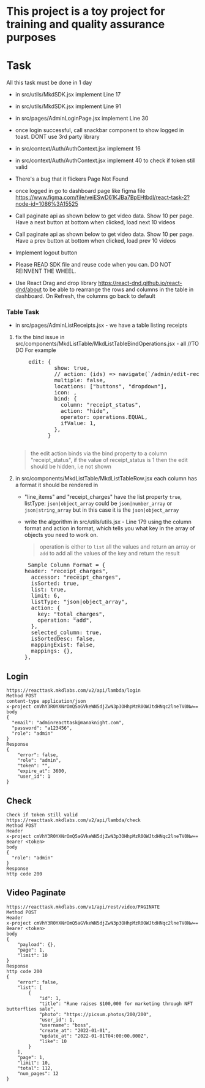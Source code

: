 # This project is a toy project for training and quality assurance purposes

# Task

All this task must be done in 1 day

- in src/utils/MkdSDK.jsx implement Line 17
- in src/utils/MkdSDK.jsx implement Line 91
- in src/pages/AdminLoginPage.jsx implement Line 30
- once login successful, call snackbar component to show logged in toast. DONT use 3rd party library
- in src/context/Auth/AuthContext.jsx implement 16
- in src/context/Auth/AuthContext.jsx implement 40 to check if token still valid
- There's a bug that it flickers Page Not Found
- once logged in go to dashboard page like figma file
  https://www.figma.com/file/veiESwD61KJBa7BpEHtbdl/react-task-2?node-id=1086%3A15525

- Call paginate api as shown below to get video data. Show 10 per page. Have a next button at bottom when clicked, load next 10 videos

- Call paginate api as shown below to get video data. Show 10 per page. Have a prev button at bottom when clicked, load prev 10 videos

- Implement logout button

- Please READ SDK file and reuse code when you can. DO NOT REINVENT THE WHEEL.
- Use React Drag and drop library https://react-dnd.github.io/react-dnd/about to be able to rearrange the rows and columns in the table in dashboard. On Refresh, the columns go back to default

### Table Task

- in src/pages/AdminListReceipts.jsx - we have a table listing receipts

1.  fix the bind issue in src/components/MkdListTable/MkdListTableBindOperations.jsx - all //TO DO
    For example
      <pre>
        edit: {
                show: true,
                // action: (ids) => navigate(`/admin/edit-receipts/${ids[0]}`),
                multiple: false,
                locations: ["buttons", "dropdown"],
                icon: <EditIcon2 />,
                bind: {
                  column: "receipt_status",
                  action: "hide",
                  operator: operations.EQUAL,
                  ifValue: 1,
                },
              }
          </pre>

    > the edit action binds via the bind property to a column "receipt_status", if the value of receipt_status is 1 then the edit should be hidden, i.e not shown

2.  in src/components/MkdListTable/MkdListTableRow.jsx each column has a format it should be rendered in

    - "line_items" and "receipt_charges" have the list property `true`, listType: `json|object_array` could be `json|number_array` or `json|string_array` but in this case it is the `json|object_array`

    - write the algorithm in src/utils/utils.jsx - Line 179 using the column format and action in format, which tells you what key in the array of objects you need to work on.

      > operation is either to `list` all the values and return an array or `add` to add all the values of the key and return the result

      <pre> Sample Column Format = {
      header: "receipt_charges",
        accessor: "receipt_charges",
        isSorted: true,
        list: true,
        limit: 6,
        listType: "json|object_array",
        action: {
          key: "total_charges",
          operation: "add",
        },
        selected_column: true,
        isSortedDesc: false,
        mappingExist: false,
        mappings: {},
      },
      </pre>

## Login

```
https://reacttask.mkdlabs.com/v2/api/lambda/login
Method POST
content-type application/json
x-project cmVhY3R0YXNrOmQ5aGVkeWN5djZwN3p3OHhpMzR0OWJtdHNqc2lneTV0Nw==
body
{
  "email": "adminreacttask@manaknight.com",
  "password": "a123456",
  "role": "admin"
}
Response
{
    "error": false,
    "role": "admin",
    "token": "",
    "expire_at": 3600,
    "user_id": 1
}
```

## Check

```
Check if token still valid
https://reacttask.mkdlabs.com/v2/api/lambda/check
Method POST
Header
x-project cmVhY3R0YXNrOmQ5aGVkeWN5djZwN3p3OHhpMzR0OWJtdHNqc2lneTV0Nw==
Bearer <token>
body
{
  "role": "admin"
}
Response
http code 200
```

## Video Paginate

```
https://reacttask.mkdlabs.com/v1/api/rest/video/PAGINATE
Method POST
Header
x-project cmVhY3R0YXNrOmQ5aGVkeWN5djZwN3p3OHhpMzR0OWJtdHNqc2lneTV0Nw==
Bearer <token>
body
{
    "payload": {},
    "page": 1,
    "limit": 10
}
Response
http code 200
{
    "error": false,
    "list": [
        {
            "id": 1,
            "title": "Rune raises $100,000 for marketing through NFT butterflies sale",
            "photo": "https://picsum.photos/200/200",
            "user_id": 1,
            "username": "boss",
            "create_at": "2022-01-01",
            "update_at": "2022-01-01T04:00:00.000Z",
            "like": 10
        }
    ],
    "page": 1,
    "limit": 10,
    "total": 112,
    "num_pages": 12
}

```
